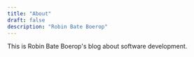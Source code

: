 ```yaml
---
title: "About"
draft: false
description: "Robin Bate Boerop"
---
```


This is Robin Bate Boerop's blog about software development.
